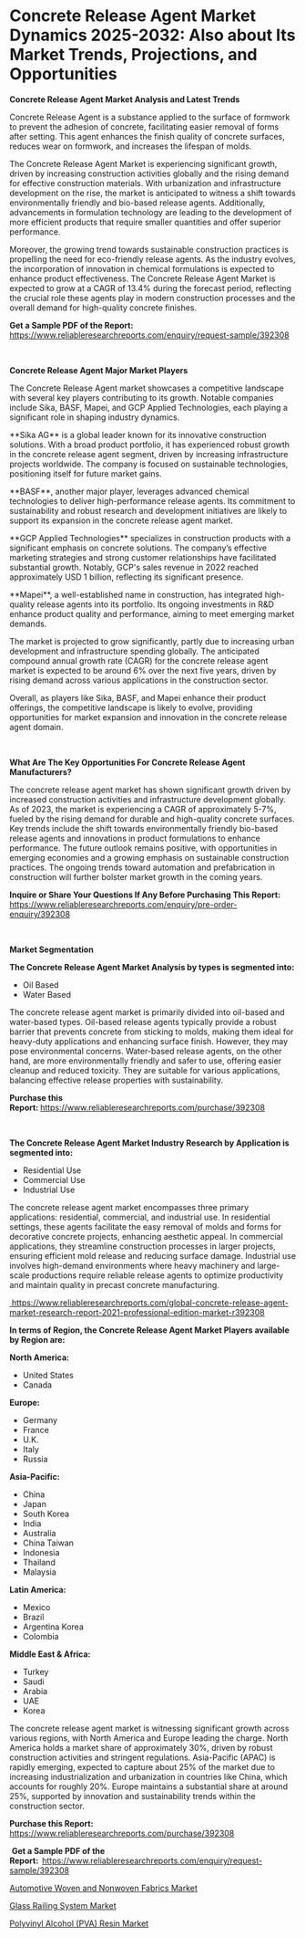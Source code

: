 <p><h1>Concrete Release Agent Market Dynamics 2025-2032: Also about Its Market Trends, Projections, and Opportunities</h1></p><p><strong>Concrete Release Agent Market Analysis and Latest Trends</strong></p>
<p><p>Concrete Release Agent is a substance applied to the surface of formwork to prevent the adhesion of concrete, facilitating easier removal of forms after setting. This agent enhances the finish quality of concrete surfaces, reduces wear on formwork, and increases the lifespan of molds. </p><p>The Concrete Release Agent Market is experiencing significant growth, driven by increasing construction activities globally and the rising demand for effective construction materials. With urbanization and infrastructure development on the rise, the market is anticipated to witness a shift towards environmentally friendly and bio-based release agents. Additionally, advancements in formulation technology are leading to the development of more efficient products that require smaller quantities and offer superior performance.</p><p>Moreover, the growing trend towards sustainable construction practices is propelling the need for eco-friendly release agents. As the industry evolves, the incorporation of innovation in chemical formulations is expected to enhance product effectiveness. The Concrete Release Agent Market is expected to grow at a CAGR of 13.4% during the forecast period, reflecting the crucial role these agents play in modern construction processes and the overall demand for high-quality concrete finishes.</p></p>
<p><strong>Get a Sample PDF of the Report:&nbsp;</strong> <a href="https://www.reliableresearchreports.com/enquiry/request-sample/392308?utm_campaign=40&utm_medium=2&utm_source=Github&utm_content=ia&utm_term=17012025&utm_id=concrete-release-agent">https://www.reliableresearchreports.com/enquiry/request-sample/392308</a></p>
<p>&nbsp;</p>
<p><strong>Concrete Release Agent Major Market Players</strong></p>
<p><p>The Concrete Release Agent market showcases a competitive landscape with several key players contributing to its growth. Notable companies include Sika, BASF, Mapei, and GCP Applied Technologies, each playing a significant role in shaping industry dynamics. </p><p>**Sika AG** is a global leader known for its innovative construction solutions. With a broad product portfolio, it has experienced robust growth in the concrete release agent segment, driven by increasing infrastructure projects worldwide. The company is focused on sustainable technologies, positioning itself for future market gains.</p><p>**BASF**, another major player, leverages advanced chemical technologies to deliver high-performance release agents. Its commitment to sustainability and robust research and development initiatives are likely to support its expansion in the concrete release agent market.</p><p>**GCP Applied Technologies** specializes in construction products with a significant emphasis on concrete solutions. The company’s effective marketing strategies and strong customer relationships have facilitated substantial growth. Notably, GCP's sales revenue in 2022 reached approximately USD 1 billion, reflecting its significant presence.</p><p>**Mapei**, a well-established name in construction, has integrated high-quality release agents into its portfolio. Its ongoing investments in R&D enhance product quality and performance, aiming to meet emerging market demands.</p><p>The market is projected to grow significantly, partly due to increasing urban development and infrastructure spending globally. The anticipated compound annual growth rate (CAGR) for the concrete release agent market is expected to be around 6% over the next five years, driven by rising demand across various applications in the construction sector.</p><p>Overall, as players like Sika, BASF, and Mapei enhance their product offerings, the competitive landscape is likely to evolve, providing opportunities for market expansion and innovation in the concrete release agent domain.</p></p>
<p>&nbsp;</p>
<p><strong>What Are The Key Opportunities For Concrete Release Agent Manufacturers?</strong></p>
<p><p>The concrete release agent market has shown significant growth driven by increased construction activities and infrastructure development globally. As of 2023, the market is experiencing a CAGR of approximately 5-7%, fueled by the rising demand for durable and high-quality concrete surfaces. Key trends include the shift towards environmentally friendly bio-based release agents and innovations in product formulations to enhance performance. The future outlook remains positive, with opportunities in emerging economies and a growing emphasis on sustainable construction practices. The ongoing trends toward automation and prefabrication in construction will further bolster market growth in the coming years.</p></p>
<p><strong>Inquire or Share Your Questions If Any Before Purchasing This Report:</strong> <a href="https://www.reliableresearchreports.com/enquiry/pre-order-enquiry/392308?utm_campaign=40&utm_medium=2&utm_source=Github&utm_content=ia&utm_term=17012025&utm_id=concrete-release-agent">https://www.reliableresearchreports.com/enquiry/pre-order-enquiry/392308</a></p>
<p>&nbsp;</p>
<p><strong>Market Segmentation</strong></p>
<p><strong>The Concrete Release Agent Market Analysis by types is segmented into:</strong></p>
<p><ul><li>Oil Based</li><li>Water Based</li></ul></p>
<p><p>The concrete release agent market is primarily divided into oil-based and water-based types. Oil-based release agents typically provide a robust barrier that prevents concrete from sticking to molds, making them ideal for heavy-duty applications and enhancing surface finish. However, they may pose environmental concerns. Water-based release agents, on the other hand, are more environmentally friendly and safer to use, offering easier cleanup and reduced toxicity. They are suitable for various applications, balancing effective release properties with sustainability.</p></p>
<p><strong>Purchase this Report:&nbsp;</strong><a href="https://www.reliableresearchreports.com/purchase/392308?utm_campaign=40&utm_medium=2&utm_source=Github&utm_content=ia&utm_term=17012025&utm_id=concrete-release-agent">https://www.reliableresearchreports.com/purchase/392308</a></p>
<p>&nbsp;</p>
<p><strong>The Concrete Release Agent Market Industry Research by Application is segmented into:</strong></p>
<p><ul><li>Residential Use</li><li>Commercial Use</li><li>Industrial Use</li></ul></p>
<p><p>The concrete release agent market encompasses three primary applications: residential, commercial, and industrial use. In residential settings, these agents facilitate the easy removal of molds and forms for decorative concrete projects, enhancing aesthetic appeal. In commercial applications, they streamline construction processes in larger projects, ensuring efficient mold release and reducing surface damage. Industrial use involves high-demand environments where heavy machinery and large-scale productions require reliable release agents to optimize productivity and maintain quality in precast concrete manufacturing.</p></p>
<p><a href="https://www.reliableresearchreports.com/global-concrete-release-agent-market-research-report-2021-professional-edition-market-r392308?utm_campaign=40&utm_medium=2&utm_source=Github&utm_content=ia&utm_term=17012025&utm_id=concrete-release-agent">&nbsp;https://www.reliableresearchreports.com/global-concrete-release-agent-market-research-report-2021-professional-edition-market-r392308</a></p>
<p><strong>In terms of Region, the Concrete Release Agent Market Players available by Region are:</strong></p>
<p>
    <p> <strong> North America: </strong>
        <ul>
            <li>United States</li>
            <li>Canada</li>
        </ul>
        </p> 
    <p> <strong> Europe: </strong>
        <ul>
            <li>Germany</li>
            <li>France</li>
            <li>U.K.</li>
            <li>Italy</li>
            <li>Russia</li>
        </ul>
        </p> 
    <p> <strong> Asia-Pacific: </strong>
        <ul>
            <li>China</li>
            <li>Japan</li>
            <li>South Korea</li>
            <li>India</li>
            <li>Australia</li>
            <li>China Taiwan</li>
            <li>Indonesia</li>
            <li>Thailand</li>
            <li>Malaysia</li>
        </ul>
        </p> 
    <p> <strong> Latin America: </strong>
        <ul>
            <li>Mexico</li>
            <li>Brazil</li>
            <li>Argentina Korea</li>
            <li>Colombia</li>
        </ul>
        </p> 
    <p> <strong> Middle East & Africa: </strong>
        <ul>
            <li>Turkey</li>
            <li>Saudi</li>
            <li>Arabia</li>
            <li>UAE</li>
            <li>Korea</li>
        </ul>
    </p>
    </p>
<p><p>The concrete release agent market is witnessing significant growth across various regions, with North America and Europe leading the charge. North America holds a market share of approximately 30%, driven by robust construction activities and stringent regulations. Asia-Pacific (APAC) is rapidly emerging, expected to capture about 25% of the market due to increasing industrialization and urbanization in countries like China, which accounts for roughly 20%. Europe maintains a substantial share at around 25%, supported by innovation and sustainability trends within the construction sector.</p></p>
<p><strong>Purchase this Report: </strong><a href="https://www.reliableresearchreports.com/purchase/392308?utm_campaign=40&utm_medium=2&utm_source=Github&utm_content=ia&utm_term=17012025&utm_id=concrete-release-agent">https://www.reliableresearchreports.com/purchase/392308</a></p>
<p>&nbsp;<strong>Get a Sample PDF of the Report:&nbsp;&nbsp;</strong><a href="https://www.reliableresearchreports.com/enquiry/request-sample/392308?utm_campaign=40&utm_medium=2&utm_source=Github&utm_content=ia&utm_term=17012025&utm_id=concrete-release-agent">https://www.reliableresearchreports.com/enquiry/request-sample/392308</a></p>
<p><strong></strong></p>
<p><p><a href="https://github.com/klaassenmackenzie6/Market-Research-Report-List-1/blob/main/automotive-woven-and-nonwoven-fabrics-market.md?utm_campaign=40&utm_medium=2&utm_source=Github&utm_content=ia&utm_term=17012025&utm_id=concrete-release-agent">Automotive Woven and Nonwoven Fabrics Market</a></p><p><a href="https://github.com/tanekacalderon743/Market-Research-Report-List-1/blob/main/glass-railing-system-market.md?utm_campaign=40&utm_medium=2&utm_source=Github&utm_content=ia&utm_term=17012025&utm_id=concrete-release-agent">Glass Railing System Market</a></p><p><a href="https://github.com/lvaill871987/Market-Research-Report-List-1/blob/main/polyvinyl-alcohol-pva-resin-market.md?utm_campaign=40&utm_medium=2&utm_source=Github&utm_content=ia&utm_term=17012025&utm_id=concrete-release-agent">Polyvinyl Alcohol (PVA) Resin Market</a></p></p>